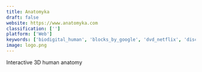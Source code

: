 ```yaml
---
title: Anatomyka
draft: false 
website: https://www.anatomyka.com
classification: ['']
platform: ['Web']
keywords: ['biodigital_human', 'blocks_by_google', 'dvd_netflix', 'discovery_vr', 'elsewhere_3d', 'hyper_for_iphone', 'inoreader', 'insta_360_one', 'musico', 'nyt_vr', 'project_lume', 'sketchfab_store', 'spotify_magic_leap', 'spotify_taste_rewind', 'sprayprinter', 'stoop', 'time_machine_vr', 'virtual_forest', 'wavy_music', 'tonic']
image: logo.png
---
```

Interactive 3D human anatomy